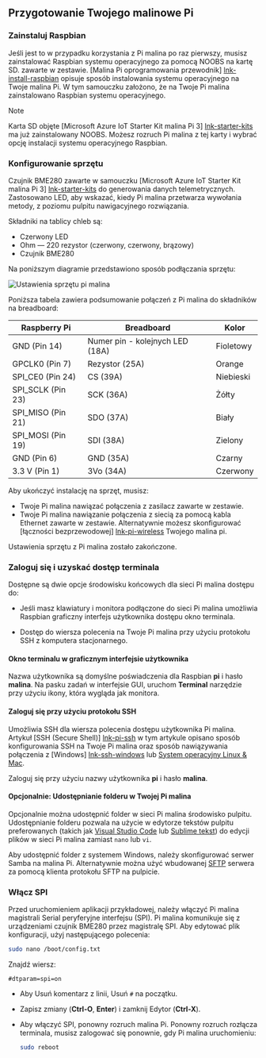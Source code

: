 ## <a name="prepare-your-raspberry-pi"></a>Przygotowanie Twojego malinowe Pi

### <a name="install-raspbian"></a>Zainstaluj Raspbian

Jeśli jest to w przypadku korzystania z Pi malina po raz pierwszy, musisz zainstalować Raspbian systemu operacyjnego za pomocą NOOBS na kartę SD. zawarte w zestawie. [Malina Pi oprogramowania przewodnik] [ lnk-install-raspbian] opisuje sposób instalowania systemu operacyjnego na Twoje malina Pi. W tym samouczku założono, że na Twoje Pi malina zainstalowano Raspbian systemu operacyjnego.

> [!NOTE]
> Karta SD objęte [Microsoft Azure IoT Starter Kit malina Pi 3] [ lnk-starter-kits] ma już zainstalowany NOOBS. Możesz rozruch Pi malina z tej karty i wybrać opcję instalacji systemu operacyjnego Raspbian.

### <a name="set-up-the-hardware"></a>Konfigurowanie sprzętu

Czujnik BME280 zawarte w samouczku [Microsoft Azure IoT Starter Kit malina Pi 3] [ lnk-starter-kits] do generowania danych telemetrycznych. Zastosowano LED, aby wskazać, kiedy Pi malina przetwarza wywołania metody, z poziomu pulpitu nawigacyjnego rozwiązania.

Składniki na tablicy chleb są:

- Czerwony LED
- Ohm — 220 rezystor (czerwony, czerwony, brązowy)
- Czujnik BME280

Na poniższym diagramie przedstawiono sposób podłączania sprzętu:

![Ustawienia sprzętu pi malina][img-connection-diagram]

Poniższa tabela zawiera podsumowanie połączeń z Pi malina do składników na breadboard:

| Raspberry Pi            | Breadboard             |Kolor         |
| ----------------------- | ---------------------- | ------------- |
| GND (Pin 14)            | Numer pin - kolejnych LED (18A)      | Fioletowy          |
| GPCLK0 (Pin 7)          | Rezystor (25A)         | Orange          |
| SPI_CE0 (Pin 24)        | CS (39A)               | Niebieski          |
| SPI_SCLK (Pin 23)       | SCK (36A)              | Żółty        |
| SPI_MISO (Pin 21)       | SDO (37A)              | Biały         |
| SPI_MOSI (Pin 19)       | SDI (38A)              | Zielony         |
| GND (Pin 6)             | GND (35A)              | Czarny         |
| 3.3 V (Pin 1)           | 3Vo (34A)              | Czerwony           |

Aby ukończyć instalację na sprzęt, musisz:

- Twoje Pi malina nawiązać połączenia z zasilacz zawarte w zestawie.
- Twoje Pi malina nawiązanie połączenia z siecią za pomocą kabla Ethernet zawarte w zestawie. Alternatywnie możesz skonfigurować [łączności bezprzewodowej] [ lnk-pi-wireless] Twojego malina pi.

Ustawienia sprzętu z Pi malina zostało zakończone.

### <a name="sign-in-and-access-the-terminal"></a>Zaloguj się i uzyskać dostęp terminala

Dostępne są dwie opcje środowisku końcowych dla sieci Pi malina dostępu do:

- Jeśli masz klawiatury i monitora podłączone do sieci Pi malina umożliwia Raspbian graficzny interfejs użytkownika dostępu okno terminala.

- Dostęp do wiersza polecenia na Twoje Pi malina przy użyciu protokołu SSH z komputera stacjonarnego.

#### <a name="use-a-terminal-window-in-the-gui"></a>Okno terminalu w graficznym interfejsie użytkownika

Nazwa użytkownika są domyślne poświadczenia dla Raspbian **pi** i hasło **malina**. Na pasku zadań w interfejsie GUI, uruchom **Terminal** narzędzie przy użyciu ikony, która wygląda jak monitora.

#### <a name="sign-in-with-ssh"></a>Zaloguj się przy użyciu protokołu SSH

Umożliwia SSH dla wiersza polecenia dostępu użytkownika Pi malina. Artykuł [SSH (Secure Shell)] [ lnk-pi-ssh] w tym artykule opisano sposób konfigurowania SSH na Twoje Pi malina oraz sposób nawiązywania połączenia z [Windows] [ lnk-ssh-windows] lub [ System operacyjny Linux & Mac][lnk-ssh-linux].

Zaloguj się przy użyciu nazwy użytkownika **pi** i hasło **malina**.

#### <a name="optional-share-a-folder-on-your-raspberry-pi"></a>Opcjonalnie: Udostępnianie folderu w Twojej Pi malina

Opcjonalnie można udostępnić folder w sieci Pi malina środowisko pulpitu. Udostępnianie folderu pozwala na użycie w edytorze tekstów pulpitu preferowanych (takich jak [Visual Studio Code](https://code.visualstudio.com/) lub [Sublime tekst](http://www.sublimetext.com/)) do edycji plików w sieci Pi malina zamiast `nano` lub `vi`.

Aby udostępnić folder z systemem Windows, należy skonfigurować serwer Samba na malina Pi. Alternatywnie można użyć wbudowanej [SFTP](https://www.raspberrypi.org/documentation/remote-access/) serwera za pomocą klienta protokołu SFTP na pulpicie.

### <a name="enable-spi"></a>Włącz SPI

Przed uruchomieniem aplikacji przykładowej, należy włączyć Pi malina magistrali Serial peryferyjne interfejsu (SPI). Pi malina komunikuje się z urządzeniami czujnik BME280 przez magistralę SPI. Aby edytować plik konfiguracji, użyj następującego polecenia:

```sh
sudo nano /boot/config.txt
```

Znajdź wiersz:

`#dtparam=spi=on`

- Aby Usuń komentarz z linii, Usuń `#` na początku.
- Zapisz zmiany (**Ctrl-O**, **Enter**) i zamknij Edytor (**Ctrl-X**).
- Aby włączyć SPI, ponowny rozruch malina Pi. Ponowny rozruch rozłącza terminala, musisz zalogować się ponownie, gdy Pi malina uruchomieniu:

  ```sh
  sudo reboot
  ```


[img-connection-diagram]: media/iot-suite-v1-raspberry-pi-kit-prepare-pi/rpi2_remote_monitoring.png

[lnk-install-raspbian]: https://www.raspberrypi.org/learning/software-guide/quickstart/
[lnk-pi-wireless]: https://www.raspberrypi.org/documentation/configuration/wireless/README.md
[lnk-pi-ssh]: https://www.raspberrypi.org/documentation/remote-access/ssh/README.md
[lnk-ssh-windows]: https://www.raspberrypi.org/documentation/remote-access/ssh/windows.md
[lnk-ssh-linux]: https://www.raspberrypi.org/documentation/remote-access/ssh/unix.md
[lnk-starter-kits]: https://azure.microsoft.com/develop/iot/starter-kits/